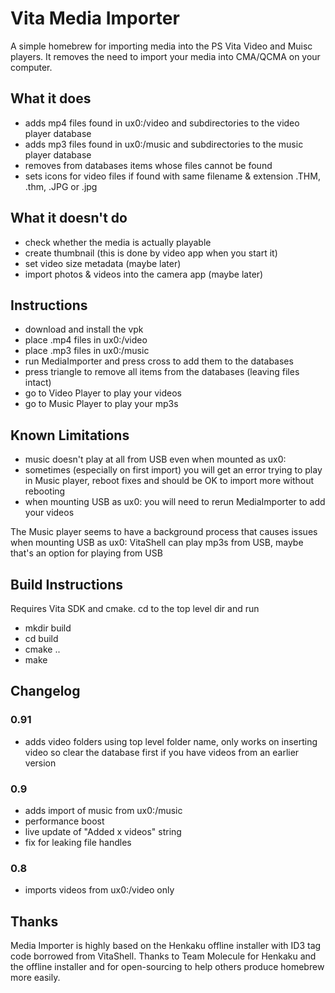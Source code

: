 # Vita Media Importer
A simple homebrew for importing media into the PS Vita Video and Muisc players. It removes the need to import your media into CMA/QCMA on your computer.

## What it does
* adds mp4 files found in ux0:/video and subdirectories to the video player database
* adds mp3 files found in ux0:/music and subdirectories to the music player database
* removes from databases items whose files cannot be found
* sets icons for video files if found with same filename & extension .THM, .thm, .JPG or .jpg

## What it doesn't do
* check whether the media is actually playable
* create thumbnail (this is done by video app when you start it)
* set video size metadata (maybe later)
* import photos & videos into the camera app (maybe later)

## Instructions
* download and install the vpk
* place .mp4 files in ux0:/video
* place .mp3 files in ux0:/music
* run MediaImporter and press cross to add them to the databases
* press triangle to remove all items from the databases (leaving files intact)
* go to Video Player to play your videos
* go to Music Player to play your mp3s

## Known Limitations
* music doesn't play at all from USB even when mounted as ux0:
* sometimes (especially on first import) you will get an error trying to play in Music player, reboot fixes and should be OK to import more without rebooting
* when mounting USB as ux0: you will need to rerun MediaImporter to add your videos

The Music player seems to have a background process that causes issues when mounting USB as ux0: VitaShell can play mp3s from USB, maybe that's an option for playing from USB

## Build Instructions
Requires Vita SDK and cmake. cd to the top level dir and run

* mkdir build
* cd build
* cmake ..
* make

## Changelog

### 0.91
* adds video folders using top level folder name, only works on inserting video so clear the database first if you have videos from an earlier version

### 0.9
* adds import of music from ux0:/music
* performance boost
* live update of "Added x videos" string
* fix for leaking file handles

### 0.8
* imports videos from ux0:/video only

## Thanks
Media Importer is highly based on the Henkaku offline installer with ID3 tag code borrowed from VitaShell. Thanks to Team Molecule for Henkaku and the offline installer and for open-sourcing to help others produce homebrew more easily.
